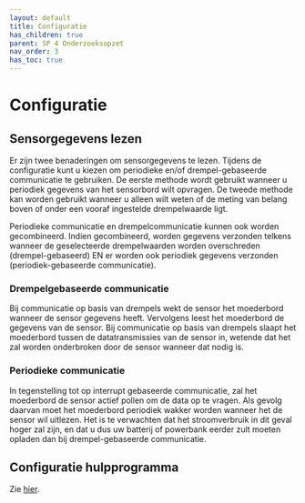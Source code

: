 ```yaml
---
layout: default
title: Configuratie
has_children: true
parent: SP 4 Onderzoeksopzet
nav_order: 3
has_toc: true
---
```


# Configuratie

## Sensorgegevens lezen
Er zijn twee benaderingen om sensorgegevens te lezen.
Tijdens de configuratie kunt u kiezen om periodieke en/of drempel-gebaseerde communicatie te gebruiken.
De eerste methode wordt gebruikt wanneer u periodiek gegevens van het sensorbord wilt opvragen.
De tweede methode kan worden gebruikt wanneer u alleen wilt weten of de meting van belang boven of onder een vooraf ingestelde drempelwaarde ligt.

Periodieke communicatie en drempelcommunicatie kunnen ook worden gecombineerd. 
Indien gecombineerd, worden gegevens verzonden telkens wanneer de geselecteerde drempelwaarden worden overschreden (drempel-gebaseerd) EN er worden ook periodiek gegevens verzonden (periodiek-gebaseerde communicatie).

### Drempelgebaseerde communicatie
Bij communicatie op basis van drempels wekt de sensor het moederbord wanneer de sensor gegevens heeft.
Vervolgens leest het moederbord de gegevens van de sensor.
Bij communicatie op basis van drempels slaapt het moederbord tussen de datatransmissies van de sensor in, wetende dat het zal worden onderbroken door de sensor wanneer dat nodig is.

### Periodieke communicatie
In tegenstelling tot op interrupt gebaseerde communicatie, zal het moederbord de sensor actief pollen om de data op te vragen.
Als gevolg daarvan moet het moederbord periodiek wakker worden wanneer het de sensor wil uitlezen. 
Het is te verwachten dat het stroomverbruik in dit geval hoger zal zijn, en dat u dus uw batterij of powerbank eerder zult moeten opladen dan bij drempel-gebaseerde communicatie.

## Configuratie hulpprogramma
Zie [hier](./configuration-tool.html).